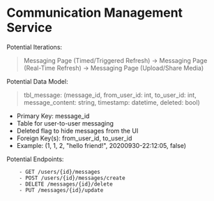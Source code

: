 # Communication Management Service

Potential Iterations:
>Messaging Page (Timed/Triggered Refresh) -> Messaging Page (Real-Time Refresh) -> Messaging Page (Upload/Share Media)

Potential Data Model:
>tbl_message: (message_id, from_user_id: int, to_user_id: int, message_content: string, timestamp: datetime, deleted: bool)
- Primary Key: message_id
- Table for user-to-user messaging
- Deleted flag to hide messages from the UI
- Foreign Key(s): from_user_id, to_user_id
- Example: (1, 1, 2, "hello friend!", 20200930-22:12:05, false)

Potential Endpoints:

		- GET /users/{id}/messages
		- POST /users/{id}/messages/create
		- DELETE /messages/{id}/delete
		- PUT /messages/{id}/update